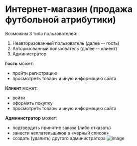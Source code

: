 # Интернет-магазин (продажа футбольной атрибутики)
Возможны 3 типа пользователей:
1. Неавторизованный  пользователь (далее -- гость)
2. Авторизованный пользователь (далее -- клиент)
3. Администратор

__Гость__ может:
- пройти регистрацию
- просмотреть товары и иную информацию сайта

__Клиент__ может:
- войти
- оформить покупку
- просмотреть товары и иную информацию сайта

__Администратор__ может:
- подтвердить принятие заказа (либо отказать)
- занести неплательщиков в «черный список»
- создать (удалить) другого администратора
![image](https://user-images.githubusercontent.com/67505626/113381709-57096180-9388-11eb-9baf-7a2d26f29b42.png)
